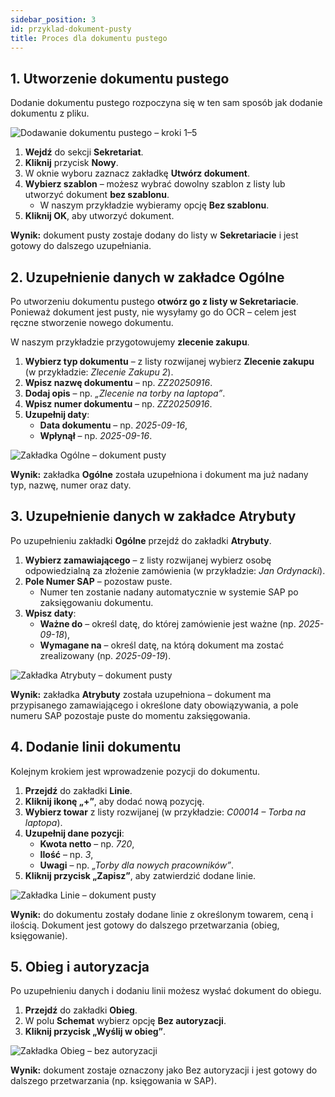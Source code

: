```yaml
---
sidebar_position: 3
id: przyklad-dokument-pusty
title: Proces dla dokumentu pustego
---
```


## 1. Utworzenie dokumentu pustego

Dodanie dokumentu pustego rozpoczyna się w ten sam sposób jak dodanie dokumentu z pliku.  

![Dodawanie dokumentu pustego – kroki 1–5](/img/przyklad20.png)

1. **Wejdź** do sekcji **Sekretariat**.  
2. **Kliknij** przycisk **Nowy**.  
3. W oknie wyboru zaznacz zakładkę **Utwórz dokument**.  
4. **Wybierz szablon** – możesz wybrać dowolny szablon z listy lub utworzyć dokument **bez szablonu**.  
   - W naszym przykładzie wybieramy opcję **Bez szablonu**.  
5. **Kliknij OK**, aby utworzyć dokument.  

**Wynik:** dokument pusty zostaje dodany do listy w **Sekretariacie** i jest gotowy do dalszego uzupełniania.  

## 2. Uzupełnienie danych w zakładce Ogólne

Po utworzeniu dokumentu pustego **otwórz go z listy w Sekretariacie**.  
Ponieważ dokument jest pusty, nie wysyłamy go do OCR – celem jest ręczne stworzenie nowego dokumentu.  

W naszym przykładzie przygotowujemy **zlecenie zakupu**.  

1. **Wybierz typ dokumentu** – z listy rozwijanej wybierz **Zlecenie zakupu** (w przykładzie: *Zlecenie Zakupu 2*).  
2. **Wpisz nazwę dokumentu** – np. *ZZ20250916*.  
3. **Dodaj opis** – np. *„Zlecenie na torby na laptopa”*.  
4. **Wpisz numer dokumentu** – np. *ZZ20250916*.  
5. **Uzupełnij daty**:  
   - **Data dokumentu** – np. *2025-09-16*,  
   - **Wpłynął** – np. *2025-09-16*.  

![Zakładka Ogólne – dokument pusty](/img/przyklad21.png)

**Wynik:** zakładka **Ogólne** została uzupełniona i dokument ma już nadany typ, nazwę, numer oraz daty.  

## 3. Uzupełnienie danych w zakładce Atrybuty

Po uzupełnieniu zakładki **Ogólne** przejdź do zakładki **Atrybuty**.  

1. **Wybierz zamawiającego** – z listy rozwijanej wybierz osobę odpowiedzialną za złożenie zamówienia (w przykładzie: *Jan Ordynacki*).  
2. **Pole Numer SAP** – pozostaw puste.  
   - Numer ten zostanie nadany automatycznie w systemie SAP po zaksięgowaniu dokumentu.  
3. **Wpisz daty**:  
   - **Ważne do** – określ datę, do której zamówienie jest ważne (np. *2025-09-18*),  
   - **Wymagane na** – określ datę, na którą dokument ma zostać zrealizowany (np. *2025-09-19*).  

![Zakładka Atrybuty – dokument pusty](/img/przyklad22.png)

**Wynik:** zakładka **Atrybuty** została uzupełniona – dokument ma przypisanego zamawiającego i określone daty obowiązywania, a pole numeru SAP pozostaje puste do momentu zaksięgowania.  

## 4. Dodanie linii dokumentu

Kolejnym krokiem jest wprowadzenie pozycji do dokumentu.  

1. **Przejdź** do zakładki **Linie**.  
2. **Kliknij ikonę „+”**, aby dodać nową pozycję.  
3. **Wybierz towar** z listy rozwijanej (w przykładzie: *C00014 – Torba na laptopa*).  
4. **Uzupełnij dane pozycji**:  
   - **Kwota netto** – np. *720*,  
   - **Ilość** – np. *3*,  
   - **Uwagi** – np. *„Torby dla nowych pracowników”*.  
5. **Kliknij przycisk „Zapisz”**, aby zatwierdzić dodane linie.  

![Zakładka Linie – dokument pusty](/img/przyklad23.png)

**Wynik:** do dokumentu zostały dodane linie z określonym towarem, ceną i ilością. Dokument jest gotowy do dalszego przetwarzania (obieg, księgowanie).  

## 5. Obieg i autoryzacja

Po uzupełnieniu danych i dodaniu linii możesz wysłać dokument do obiegu.  

1. **Przejdź** do zakładki **Obieg**.  
2. W polu **Schemat** wybierz opcję **Bez autoryzacji**.  
3. **Kliknij przycisk „Wyślij w obieg”**.  

![Zakładka Obieg – bez autoryzacji](/img/przyklad24.png)

**Wynik:** dokument zostaje oznaczony jako Bez autoryzacji i jest gotowy do dalszego przetwarzania (np. księgowania w SAP).  


